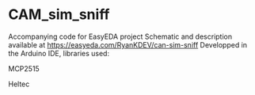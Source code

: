 # CAM_sim_sniff
Accompanying code for EasyEDA project
Schematic and description available at  https://easyeda.com/RyanKDEV/can-sim-sniff
Developped in the Arduino IDE, libraries used:

MCP2515

Heltec
